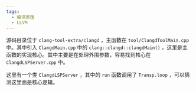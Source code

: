```yaml
---
tags:
  - 编译原理
  - LLVM
---
```

源码目录位于 `clang-tool-extra/clangd` ，主函数在 `tool/ClangdToolMain.cpp` 中。其中引入 `ClangdMain.cpp` 中的 `clang::clangd::clangdMain()` ，这里是主函数的实现核心。其中主要是在处理外围参数，容易找到核心在 `ClangdLSPServer.cpp` 中。

这里有一个类 `ClangdLSPServer` ，其中的 `run` 函数调用了 `Transp.loop` ，可以猜测这里面是核心逻辑。